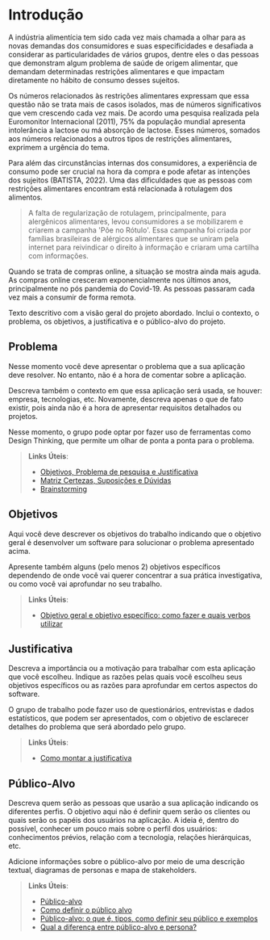 # Introdução

  A indústria alimentícia tem sido cada vez mais chamada a olhar para as novas demandas dos consumidores e suas especificidades e desafiada a considerar as particularidades de vários grupos, dentre eles o das pessoas que demonstram algum problema de saúde de origem alimentar, que demandam determinadas restrições alimentares e que impactam diretamente no hábito de consumo desses sujeitos.
  
  Os números relacionados às restrições alimentares expressam que essa questão não se trata mais de casos isolados, mas de números significativos que vem crescendo cada vez mais. De acordo uma pesquisa realizada pela Euromonitor Internacional (2011), 75% da população mundial apresenta intolerância a lactose ou má absorção de lactose. Esses números, somados aos números relacionados a outros tipos de restrições alimentares, exprimem a urgência do tema.

  Para além das circunstâncias internas dos consumidores, a experiência de consumo pode ser crucial na hora da compra e pode afetar as intenções dos sujeitos (BATISTA, 2022). Uma das dificuldades que as pessoas com restrições alimentares encontram está relacionada à rotulagem dos alimentos.

>A falta de regularização de rotulagem, principalmente, para alergênicos alimentares, levou consumidores a se mobilizarem e criarem a campanha 'Põe no Rótulo'. Essa campanha foi criada por famílias brasileiras de alérgicos alimentares que se uniram pela internet para reivindicar o direito à informação e criaram uma cartilha com informações.

  Quando se trata de compras online, a situação se mostra ainda mais aguda. As compras online cresceram exponencialmente nos últimos anos, principalmente no pós pandemia do Covid-19. As pessoas passaram cada vez mais a consumir de forma remota.
  


Texto descritivo com a visão geral do projeto abordado. Inclui o contexto, o problema, os objetivos, a justificativa e o público-alvo do projeto.

## Problema
Nesse momento você deve apresentar o problema que a sua aplicação deve  resolver. No entanto, não é a hora de comentar sobre a aplicação.

Descreva também o contexto em que essa aplicação será usada, se  houver: empresa, tecnologias, etc. Novamente, descreva apenas o que de  fato existir, pois ainda não é a hora de apresentar requisitos  detalhados ou projetos.

Nesse momento, o grupo pode optar por fazer uso  de ferramentas como Design Thinking, que permite um olhar de ponta a ponta para o problema.

> **Links Úteis**:
> - [Objetivos, Problema de pesquisa e Justificativa](https://medium.com/@versioparole/objetivos-problema-de-pesquisa-e-justificativa-c98c8233b9c3)
> - [Matriz Certezas, Suposições e Dúvidas](https://medium.com/educa%C3%A7%C3%A3o-fora-da-caixa/matriz-certezas-suposi%C3%A7%C3%B5es-e-d%C3%BAvidas-fa2263633655)
> - [Brainstorming](https://www.euax.com.br/2018/09/brainstorming/)

## Objetivos

Aqui você deve descrever os objetivos do trabalho indicando que o objetivo geral é desenvolver um software para solucionar o problema apresentado acima. 

Apresente também alguns (pelo menos 2) objetivos específicos dependendo de onde você vai querer concentrar a sua prática investigativa, ou como você vai aprofundar no seu trabalho.
 
> **Links Úteis**:
> - [Objetivo geral e objetivo específico: como fazer e quais verbos utilizar](https://blog.mettzer.com/diferenca-entre-objetivo-geral-e-objetivo-especifico/)

## Justificativa

Descreva a importância ou a motivação para trabalhar com esta aplicação que você escolheu. Indique as razões pelas quais você escolheu seus objetivos específicos ou as razões para aprofundar em certos aspectos do software.

O grupo de trabalho pode fazer uso de questionários, entrevistas e dados estatísticos, que podem ser apresentados, com o objetivo de esclarecer detalhes do problema que será abordado pelo grupo.

> **Links Úteis**:
> - [Como montar a justificativa](https://guiadamonografia.com.br/como-montar-justificativa-do-tcc/)

## Público-Alvo

Descreva quem serão as pessoas que usarão a sua aplicação indicando os diferentes perfis. O objetivo aqui não é definir quem serão os clientes ou quais serão os papéis dos usuários na aplicação. A ideia é, dentro do possível, conhecer um pouco mais sobre o perfil dos usuários: conhecimentos prévios, relação com a tecnologia, relações
hierárquicas, etc.

Adicione informações sobre o público-alvo por meio de uma descrição textual, diagramas de personas e mapa de stakeholders.

> **Links Úteis**:
> - [Público-alvo](https://blog.hotmart.com/pt-br/publico-alvo/)
> - [Como definir o público alvo](https://exame.com/pme/5-dicas-essenciais-para-definir-o-publico-alvo-do-seu-negocio/)
> - [Público-alvo: o que é, tipos, como definir seu público e exemplos](https://klickpages.com.br/blog/publico-alvo-o-que-e/)
> - [Qual a diferença entre público-alvo e persona?](https://rockcontent.com/blog/diferenca-publico-alvo-e-persona/)
